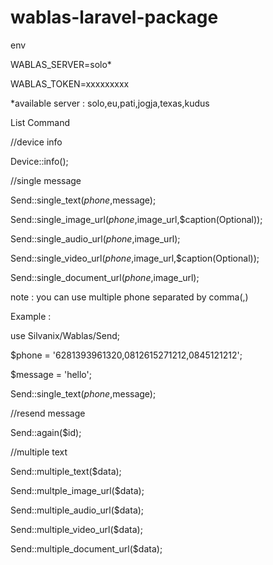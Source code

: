 # wablas-laravel-package

env

WABLAS_SERVER=solo*

WABLAS_TOKEN=xxxxxxxxx

*available server : solo,eu,pati,jogja,texas,kudus


List Command


//device info

Device::info();

//single message

Send::single_text($phone,$message);

Send::single_image_url($phone,$image_url,$caption(Optional));

Send::single_audio_url($phone,$image_url);

Send::single_video_url($phone,$image_url,$caption(Optional));

Send::single_document_url($phone,$image_url);


note : you can use multiple phone separated by comma(,)

Example :

use Silvanix/Wablas/Send;

$phone = '6281393961320,0812615271212,0845121212';

$message = 'hello';

Send::single_text($phone,$message);


//resend message

Send::again($id);


//multiple text

Send::multiple_text($data);

Send::multple_image_url($data);

Send::multiple_audio_url($data);

Send::multiple_video_url($data);

Send::multiple_document_url($data);

